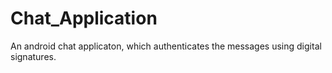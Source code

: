 # Chat_Application
An android chat applicaton, which authenticates the messages using digital signatures.
